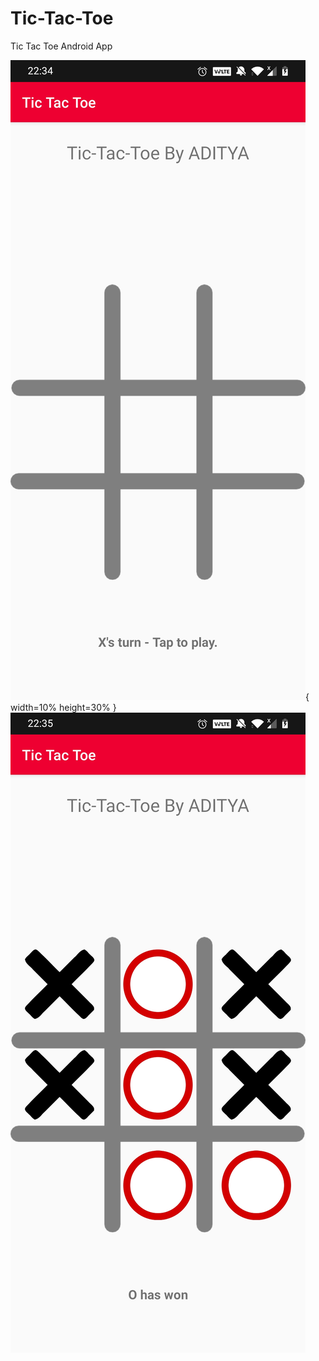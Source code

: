 # Tic-Tac-Toe
Tic Tac Toe Android App

![Screenshots-0](/screenshots/Screenshot_20200903-223439.jpg){ width=10% height=30% }
![Screenshots-1](/screenshots/Screenshot_20200903-223510.jpg)
